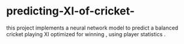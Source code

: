 # predicting-XI-of-cricket-
this project implements a neural network  model to  predict a balanced cricket playing XI optimized for winning , using player statistics .
